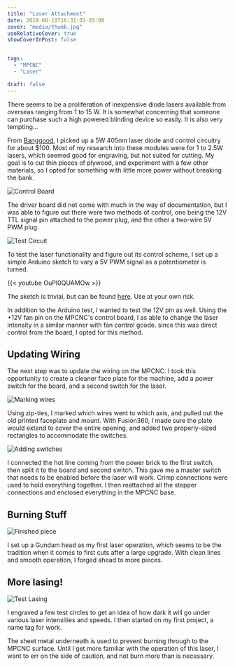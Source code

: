 ```yaml
---
title: "Laser Attachment"
date: 2018-08-18T16:31:03-05:00
cover: "media/thumb.jpg"
useRelativeCover: true
showCoverInPost: false


tags:
  - "MPCNC"
  - "Laser"

draft: false
---
```


There seems to be a proliferation of inexpensive diode lasers available from overseas ranging from 1 to 15 W. It is somewhat concerning that someone can purchase such a high powered blinding device so easily. It is also very tempting...

<!--more-->

From [Banggood](https://www.banggood.com), I picked up a 5W 405nm laser diode and control circuitry for about $100. Most of my research into these modules were for 1 to 2.5W lasers, which seemed good for engraving, but not suited for cutting. My goal is to cut thin pieces of plywood, and experiment with a few other materials, so I opted for something with little more power without breaking the bank.

![Control Board](media/085l01.jpg)

The driver board did not come with much in the way of documentation, but I was able to figure out there were two methods of control, one being the 12V TTL signal pin attached to the power plug, and the other a two-wire 5V PWM plug.

![Test Circuit](media/085l03.jpg)

To test the laser functionality and figure out its control scheme, I set up a simple Arduino sketch to vary a 5V PWM signal as a potentiometer is turned.

{{< youtube OuPI0QUAMOw >}}

The sketch is trivial, but can be found [here](https://github.com/geoffworks/LaserPWM). Use at your own risk.

In addition to the Arduino test, I wanted to test the 12V pin as well. Using the +12V fan pin on the MPCNC's control board, I as able to change the laser intensity in a similar manner with fan control gcode. since this was direct control from the board, I opted for this method.

## Updating Wiring
The next step was to update the wiring on the MPCNC. I took this opportunity to create a cleaner face plate for the machine, add a power switch for the board, and a second switch for the laser.

![Marking wires](media/08mla01.jpg)

Using zip-ties, I marked which wires went to which axis, and pulled out the old printed faceplate and mount. With Fusion360, I made sure the plate would extend to cover the entire opening, and added two properly-sized rectangles to accommodate the switches.

![Adding switches](media/08mla02.jpg)

I connected the hot line coming from the power brick to the first switch, then split it to the board and second switch. This gave me a master switch that needs to be enabled before the laser will work. Crimp connections were used to hold everything together. I then reattached all the stepper connections and enclosed everything in the MPCNC base. 

## Burning Stuff
![Finished piece](media/08mla03.jpg)

I set up a Gundam head as my first laser operation, which seems to be the tradition when it comes to first cuts after a large upgrade. With clean lines and smooth operation, I forged ahead to more pieces.

## More lasing!
![Test Lasing](media/08mla05.jpg)

I engraved a few test circles to get an idea of how dark it will go under various laser intensities and speeds. I then started on my first project, a name tag for work.

The sheet metal underneath is used to prevent burning through to the MPCNC surface. Until I get more familiar with the operation of this laser, I want to err on the side of caution, and not burn more than is necessary.